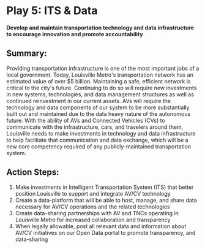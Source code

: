 # Play 5: ITS & Data

**Develop and maintain transportation technology and data infrastructure to encourage innovation and promote accountability**

## Summary:

Providing transportation infrastructure is one of the most important jobs of a local government. Today, Louisville Metro's transportation network has an estimated value of over $5 billion. Maintaining a safe, efficient network is critical to the city's future. Continuing to do so will require new investments in new systems, technologies, and data management structures as well as continued reinvestment in our current assets. AVs will require the technology and data components of our system to be more substantially built out and maintained due to the data heavy nature of the autonomous future. With the ability of AVs and Connected Vehicles \(CVs\) to communicate with the infrastructure, cars, and travelers around them, Louisville needs to make investments in technology and data infrastructure to help facilitate that communication and data exchange, which will be a new core competency required of any publicly-maintained transportation system.

## Action Steps:

1. Make investments in Intelligent Transportation System \(ITS\) that better position Louisville to support and integrate AV/CV technology
2. Create a data-platform that will be able to host, manage, and share data necessary for AV/CV operations and the related technologies
3. Create data-sharing partnerships with AV and TNCs operating in Louisville Metro for increased collaboration and transparency
4. When legally allowable, post all relevant data and information about AV/CV initiatives on our Open Data portal to promote transparency, and data-sharing


